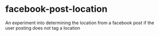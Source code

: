 # facebook-post-location
An experiment into determining the location from a facebook post if the user posting does not tag a location
